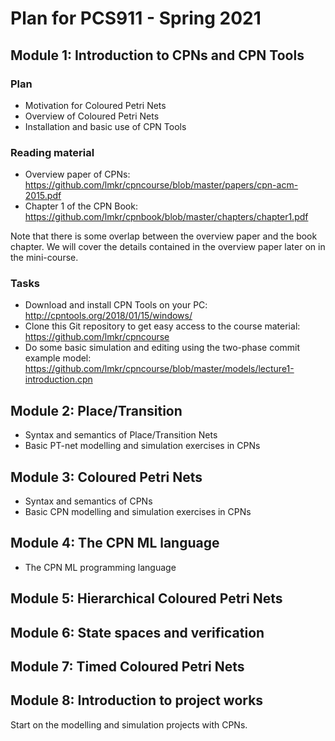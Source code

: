 # Plan for PCS911 - Spring 2021

## Module 1: Introduction to CPNs and CPN Tools

### Plan

- Motivation for Coloured Petri Nets
- Overview of Coloured Petri Nets
- Installation and basic use of CPN Tools

### Reading material

- Overview paper of CPNs: https://github.com/lmkr/cpncourse/blob/master/papers/cpn-acm-2015.pdf
- Chapter 1 of the CPN Book: https://github.com/lmkr/cpnbook/blob/master/chapters/chapter1.pdf

Note that there is some overlap between the overview paper and the book chapter. We will cover the details contained in the overview paper later on in the mini-course.

### Tasks

- Download and install CPN Tools on your PC: http://cpntools.org/2018/01/15/windows/
- Clone this Git repository to get easy access to the course material: https://github.com/lmkr/cpncourse
- Do some basic simulation and editing using the two-phase commit example model: https://github.com/lmkr/cpncourse/blob/master/models/lecture1-introduction.cpn


## Module 2: Place/Transition

- Syntax and semantics of Place/Transition Nets
- Basic PT-net modelling and simulation exercises in CPNs

## Module 3: Coloured Petri Nets

- Syntax and semantics of CPNs
- Basic CPN modelling and simulation exercises in CPNs

## Module 4: The CPN ML language

- The CPN ML programming language

## Module 5: Hierarchical Coloured Petri Nets

## Module 6: State spaces and verification

## Module 7: Timed Coloured Petri Nets

## Module 8: Introduction to project works

Start on the modelling and simulation projects with CPNs.
